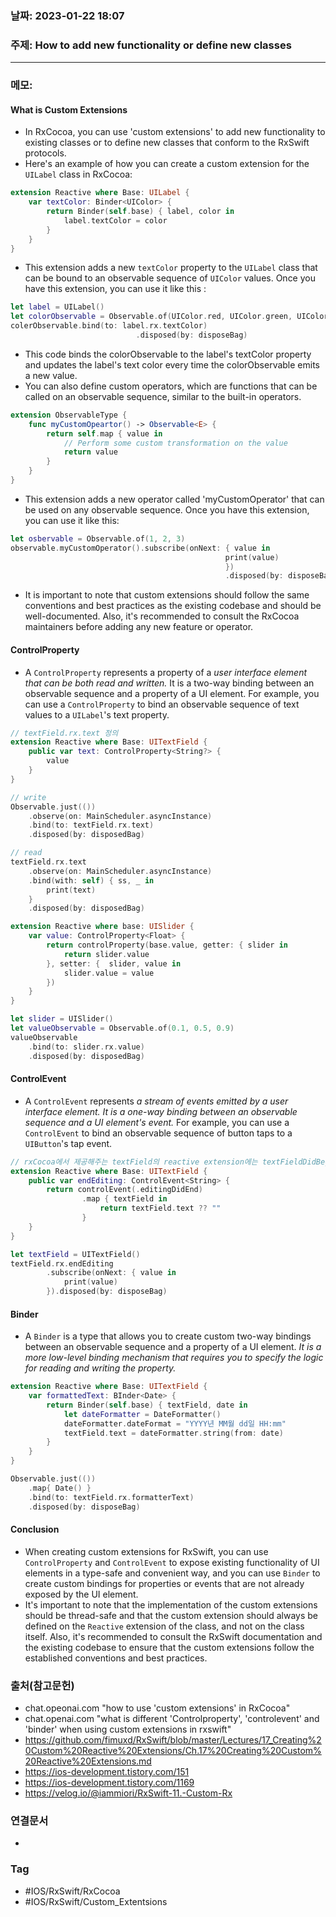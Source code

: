 ### 날짜: 2023-01-22 18:07

### 주제: How to add new functionality or define new classes 
---
### 메모: 
#### What is Custom Extensions
- In RxCocoa, you can use 'custom extensions' to add new functionality to existing classes or to define new classes that conform to the RxSwift protocols. 
- Here's an example of how you can create a custom extension for the `UILabel` class in RxCocoa:
~~~ swift
extension Reactive where Base: UILabel {
    var textColor: Binder<UIColor> {
        return Binder(self.base) { label, color in
            label.textColor = color
        }
    }
}
~~~
- This extension adds a new `textColor` property to the `UILabel` class that can be bound to an observable sequence of `UIColor` values. Once you have this extension, you can use it like this : 
~~~ swift 
let label = UILabel()
let colorObservable = Observable.of(UIColor.red, UIColor.green, UIColor.blue)
colerObservable.bind(to: label.rx.textColor)
							.disposed(by: disposeBag)
~~~
- This code binds the colorObservable to the label's textColor property and updates the label's text color every time the colorObservable emits a new value. 
- You can also define custom operators, which are functions that can be called on an observable sequence, similar to the built-in operators.
~~~ swift 
extension ObservableType { 
	func myCustomOpeartor() -> Observable<E> { 
		return self.map { value in 
			// Perform some custom transformation on the value
			return value
		}
	}
}
~~~
- This extension adds a new operator called 'myCustomOperator' that can be used on any observable sequence. Once you have this extension, you can use it like this:
~~~ swift 
let osbervable = Observable.of(1, 2, 3)
observable.myCustomOperator().subscribe(onNext: { value in
												print(value)
												})
												.disposed(by: disposeBag)
~~~
- It is important to note that custom extensions should follow the same conventions and best practices as the existing codebase and should be well-documented. Also, it's recommended to consult the RxCocoa maintainers before adding any new feature or operator.
#### ControlProperty
- A `ControlProperty` represents a property of a *user interface element that can be both read and written.* It is a two-way binding between an observable sequence and a property of a UI element. For example, you can use a `ControlProperty` to bind an observable sequence of text values to a `UILabel`'s text property.
~~~ swift 
// textField.rx.text 정의
extension Reactive where Base: UITextField { 
	public var text: ControlProperty<String?> { 
		value
	}
}

// write
Observable.just(())
	.observe(on: MainScheduler.asyncInstance)
	.bind(to: textField.rx.text)
	.disposed(by: disposedBag)

// read 
textField.rx.text
	.observe(on: MainScheduler.asyncInstance)
	.bind(with: self) { ss, _ in 
		print(text)
	}
	.disposed(by: disposedBag)
~~~

~~~ swift 
extension Reactive where base: UISlider { 
	var value: ControlProperty<Float> { 
		return controlProperty(base.value, getter: { slider in 
			return slider.value
		}, setter: {  slider, value in 
			slider.value = value
		})
	}
}

let slider = UISlider()
let valueObservable = Observable.of(0.1, 0.5, 0.9)
valueObservable
	.bind(to: slider.rx.value)
	.disposed(by: disposedBag)
~~~
#### ControlEvent
- A `ControlEvent` represents *a stream of events emitted by a user interface element. It is a one-way binding between an observable sequence and a UI element's event.* For example, you can use a `ControlEvent` to bind an observable sequence of button taps to a `UIButton`'s tap event.
~~~ swift 
// rxCocoa에서 제공해주는 textField의 reactive extension에는 textFieldDidBeginEditing, textFieldDidEndEditing 기능이 없으므로 직접 구현해줘야 한다. 
extension Reactive where Base: UITextField { 
	public var endEditing: ControlEvent<String> { 
		return controlEvent(.editingDidEnd)
				.map { textField in 
					return textField.text ?? ""
				}
	}
}

let textField = UITextField()
textField.rx.endEditing
		.subscribe(onNext: { value in 
			print(value)
		}).disposed(by: disposeBag)
~~~
#### Binder
- A `Binder` is a type that allows you to create custom two-way bindings between an observable sequence and a property of a UI element. *It is a more low-level binding mechanism that requires you to specify the logic for reading and writing the property.*
~~~ swift 
extension Reactive where Base: UITextField { 
	var formattedText: BInder<Date> { 
		return Binder(self.base) { textField, date in 
			let dateFormatter = DateFormatter() 
			dateFormatter.dateFormat = "YYYY년 MM월 dd일 HH:mm"
			textField.text = dateFormatter.string(from: date)
		}
	}
}

Observable.just(())
	.map{ Date() }
	.bind(to: textField.rx.formatterText)
	.disposed(by: disposeBag)
~~~
#### Conclusion
- When creating custom extensions for RxSwift, you can use `ControlProperty` and `ControlEvent` to expose existing functionality of UI elements in a type-safe and convenient way, and you can use `Binder` to create custom bindings for properties or events that are not already exposed by the UI element. 
- It's important to note that the implementation of the custom extensions should be thread-safe and that the custom extension should always be defined on the `Reactive` extension of the class, and not on the class itself. Also, it's recommended to consult the RxSwift documentation and the existing codebase to ensure that the custom extensions follow the established conventions and best practices.
### 출처(참고문헌) 
- chat.opeonai.com "how to use 'custom extensions' in RxCocoa"
- chat.openai.com "what is different 'Controlproperty', 'controlevent' and 'binder' when using custom extensions in rxswift"
- https://github.com/fimuxd/RxSwift/blob/master/Lectures/17_Creating%20Custom%20Reactive%20Extensions/Ch.17%20Creating%20Custom%20Reactive%20Extensions.md
- https://ios-development.tistory.com/151
- https://ios-development.tistory.com/1169
- https://velog.io/@iammiori/RxSwift-11.-Custom-Rx

### 연결문서 
- 

### Tag
- #IOS/RxSwift/RxCocoa 
- #IOS/RxSwift/Custom_Extentsions